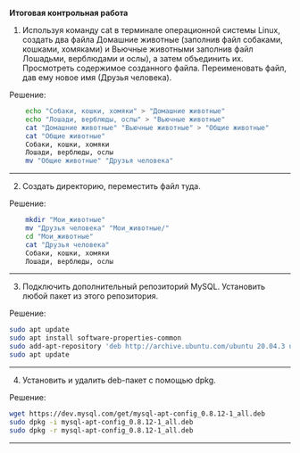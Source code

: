 **Итоговая контрольная работа**
 
 1. Используя команду cat в терминале операционной системы Linux,
    создать два файла Домашние животные (заполнив файл собаками,
    кошками, хомяками) и Вьючные животными заполнив файл Лошадьми,
    верблюдами и ослы), а затем объединить их. Просмотреть содержимое
    созданного файла. Переименовать файл, дав ему новое имя (Друзья
    человека).

Решение:

```bash
    echo "Собаки, кошки, хомяки" > "Домашние животные"
    echo "Лошади, верблюды, ослы" > "Вьючные животные"
    cat "Домашние животные" "Вьючные животные" > "Общие животные"
    cat "Общие животные"
    Собаки, кошки, хомяки
    Лошади, верблюды, ослы
    mv "Общие животные" "Друзья человека"
   ```
---
 2. Создать директорию, переместить файл туда.

Решение:

```bash
    mkdir "Мои_животные"
    mv "Друзья человека" "Мои_животные/"
    cd "Мои_животные"
    cat "Друзья человека"
    Собаки, кошки, хомяки
    Лошади, верблюды, ослы
```
---

 3. Подключить дополнительный репозиторий MySQL. Установить любой пакет из этого репозитория.

Решение:

```bash
sudo apt update
sudo apt install software-properties-common
sudo add-apt-repository 'deb http://archive.ubuntu.com/ubuntu 20.04.3 universe multiverse'
sudo apt update
```
---
 4. Установить и удалить deb-пакет с помощью dpkg.
 
 Решение:
 
```bash
wget https://dev.mysql.com/get/mysql-apt-config_0.8.12-1_all.deb
sudo dpkg -i mysql-apt-config_0.8.12-1_all.deb
sudo dpkg -r mysql-apt-config_0.8.12-1_all.deb
```
---
